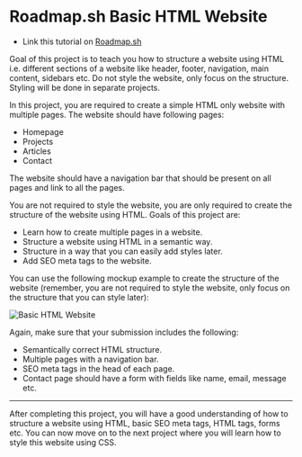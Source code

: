# Roadmap.sh Basic HTML Website
- Link this tutorial on [Roadmap.sh](https://roadmap.sh/projects/basic-html-website)
<p>Goal of this project is to teach you how to structure a website using HTML i.e. different sections of a website like header, footer, navigation, main content, sidebars etc. Do not style the website, only focus on the structure. Styling will be done in separate projects.</p>
</blockquote>
<p>In this project, you are required to create a simple HTML only website with multiple pages. The website should have following pages:</p>
<ul>
<li>Homepage</li>
<li>Projects</li>
<li>Articles</li>
<li>Contact</li>
</ul>
<p>The website should have a navigation bar that should be present on all pages and link to all the pages.</p>
<p>You are not required to style the website, you are only required to create the structure of the website using HTML. Goals of this project are:</p>
<ul>
<li>Learn how to create multiple pages in a website.</li>
<li>Structure a website using HTML in a semantic way.</li>
<li>Structure in a way that you can easily add styles later.</li>
<li>Add SEO meta tags to the website.</li>
</ul>
<p>You can use the following mockup example to create the structure of the website (remember, you are not required to style the website, only focus on the structure that you can style later):</p>
<p><img src="https://assets.roadmap.sh/guest/portfolio-design-83lku.png" alt="Basic HTML Website"></p>
<p>Again, make sure that your submission includes the following:</p>
<ul>
<li>Semantically correct HTML structure.</li>
<li>Multiple pages with a navigation bar.</li>
<li>SEO meta tags in the head of each page.</li>
<li>Contact page should have a form with fields like name, email, message etc.</li>
</ul>
<hr>
<p>After completing this project, you will have a good understanding of how to structure a website using HTML, basic SEO meta tags, HTML tags, forms etc. You can now move on to the next project where you will learn how to style this website using CSS.</p> </div> 
